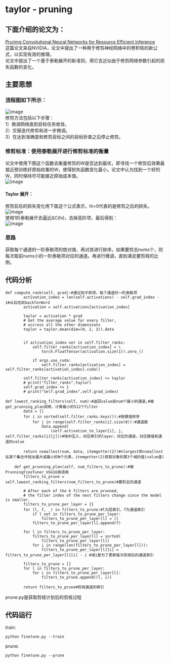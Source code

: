 # taylor - pruning
## 下面介绍的论文为：  
[Pruning Convolutional Neural Networks for Resource Efficient Inference](https://arxiv.org/abs/1611.06440)   
这篇论文来自NVIDIA，论文中提出了一种用于修剪神经网络中的卷积核的新公式，以实现有效的推理。  
论文中提出了一个基于泰勒展开的新准则，用它去近似由于修剪网络参数引起的损失函数的变化。  
## 主要思想
### 流程图如下所示：  
![image](https://user-images.githubusercontent.com/80331072/114808562-1e7f7400-9ddb-11eb-96ca-7ef0f5946b4f.png)  
修剪方法包括以下步骤：  
1）微调网络直到目标任务收敛。  
2）交替迭代修剪和进一步微调。  
3）在达到准确度和修剪目标之间的目标折衷之后停止修剪。  
### 修剪标准：使用泰勒展开进行修剪标准的衡量  
论文中使用下图这个函数去衡量修剪的W是否达到最优，即寻找一个修剪后效果最接近预训练好原始权重的W，使得损失函数变化最小。论文中认为找到一个好的W，同时保持尽可能接近原始成本值。  
![image](https://user-images.githubusercontent.com/80331072/114808889-bd0bd500-9ddb-11eb-8689-b9f575fd5602.png)
#### Taylor 展开：
修剪前后的损失变化用下面这个公式表示，hi=0代表的是修剪之后的损失。  
![image](https://user-images.githubusercontent.com/80331072/114809170-458a7580-9ddc-11eb-9062-79f99f520a35.png)  
使用1阶泰勒展开去逼近∆C(hi)，去掉高阶项，最后得到：  
![image](https://user-images.githubusercontent.com/80331072/114809276-710d6000-9ddc-11eb-98ff-be7fac126726.png)  

### 思路
获取每个通道的一阶泰勒项的绝对值，再对其进行排序。如果要剪去nums个，则每次取前nums小的一阶泰勒项对应的通道。再进行微调，直到满足要剪枝的比例。 

## 代码分析
```
def compute_rank(self, grad):#通过钩子获得，每个通道的一阶泰勒项
        activation_index = len(self.activations) - self.grad_index - 1#从后往前backforWord
        activation = self.activations[activation_index]

        taylor = activation * grad
        # Get the average value for every filter, 
        # accross all the other dimensions
        taylor = taylor.mean(dim=(0, 2, 3)).data


        if activation_index not in self.filter_ranks:
            self.filter_ranks[activation_index] = \
                torch.FloatTensor(activation.size(1)).zero_()

            if args.use_cuda:
                self.filter_ranks[activation_index] = self.filter_ranks[activation_index].cuda()

        self.filter_ranks[activation_index] += taylor
        # print("filter_ranks",taylor)
        self.grad_index += 1
        # print("self.grad_index",self.grad_index)
```
```
def lowest_ranking_filters(self, num):#返回value前num个最小的通道,#被get_prunning_plan调用，计算最小的512个filter
        data = []
        for i in sorted(self.filter_ranks.keys()):#按键值排序
            for j in range(self.filter_ranks[i].size(0)):#通道数
                data.append(
                    (self.activation_to_layer[i], j, self.filter_ranks[i][j]))#栈中压入，对应索引的layer，对应的通道，对应键值和通道的value

        return nsmallest(num, data, itemgetter(2))#nlargest和nsmallest在某个集合中找出最大或最小的N个元素，itemgetter(2)获取对象的第3个域的值(value值)
```
```
    def get_prunning_plan(self, num_filters_to_prune):#被PrunningFineTuner_VGG16类调用
        filters_to_prune = self.lowest_ranking_filters(num_filters_to_prune)#要剪去的通道

        # After each of the k filters are prunned,
        # the filter index of the next filters change since the model is smaller.
        filters_to_prune_per_layer = {}
        for (l, f, _) in filters_to_prune:#l为层索引，f为通道索引
            if l not in filters_to_prune_per_layer:
                filters_to_prune_per_layer[l] = []
            filters_to_prune_per_layer[l].append(f)

        for l in filters_to_prune_per_layer:
            filters_to_prune_per_layer[l] = sorted(
                filters_to_prune_per_layer[l])
            for i in range(len(filters_to_prune_per_layer[l])):
                filters_to_prune_per_layer[l][i] = filters_to_prune_per_layer[l][i] - i #减i是为了更新每次剪枝后的通道索引

        filters_to_prune = []
        for l in filters_to_prune_per_layer:
            for i in filters_to_prune_per_layer[l]:
                filters_to_prune.append((l, i))

        return filters_to_prune#剪枝通道的索引
```
prune.py是获取剪枝计划后的剪枝过程

## 代码运行
train:
```
python finetune.py --train
```
prune:
```
python finetune.py --prune
```




